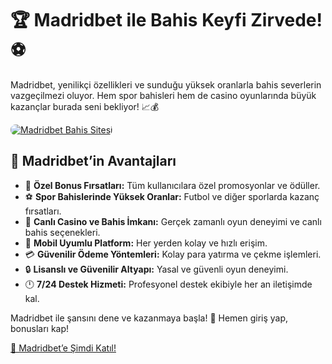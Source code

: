 <h1>🏆 Madridbet ile Bahis Keyfi Zirvede! ⚽️</h1>
<p>Madridbet, yenilikçi özellikleri ve sunduğu yüksek oranlarla bahis severlerin vazgeçilmezi oluyor. Hem spor bahisleri hem de casino oyunlarında büyük kazançlar burada seni bekliyor! 📈💰</p>
<a href="https://t.me/+vT5xydT9LLBlMzA0" title="Madridbet’e Katıl">
    <img src="https://i.ibb.co/5K7Ks6w/zzzz3.gif" alt="Madridbet Bahis Sitesi" style="max-width:100%; height:auto; border-radius:8px;">
</a>
<h2>🌟 Madridbet’in Avantajları</h2>
<ul>
    <li>🎁 <strong>Özel Bonus Fırsatları:</strong> Tüm kullanıcılara özel promosyonlar ve ödüller.</li>
    <li>⚽️ <strong>Spor Bahislerinde Yüksek Oranlar:</strong> Futbol ve diğer sporlarda kazanç fırsatları.</li>
    <li>🎲 <strong>Canlı Casino ve Bahis İmkanı:</strong> Gerçek zamanlı oyun deneyimi ve canlı bahis seçenekleri.</li>
    <li>📱 <strong>Mobil Uyumlu Platform:</strong> Her yerden kolay ve hızlı erişim.</li>
    <li>💳 <strong>Güvenilir Ödeme Yöntemleri:</strong> Kolay para yatırma ve çekme işlemleri.</li>
    <li>🔒 <strong>Lisanslı ve Güvenilir Altyapı:</strong> Yasal ve güvenli oyun deneyimi.</li>
    <li>🕛 <strong>7/24 Destek Hizmeti:</strong> Profesyonel destek ekibiyle her an iletişimde kal.</li>
</ul>
<p>Madridbet ile şansını dene ve kazanmaya başla! 🚀 Hemen giriş yap, bonusları kap!</p>
<a href="https://t.me/+vT5xydT9LLBlMzA0" class="join-button">🔗 Madridbet’e Şimdi Katıl!</a>
